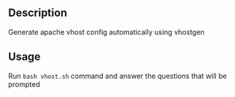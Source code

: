 ## Description
Generate apache vhost config automatically using vhostgen

## Usage
Run `bash vhost.sh` command and answer the questions that will be prompted